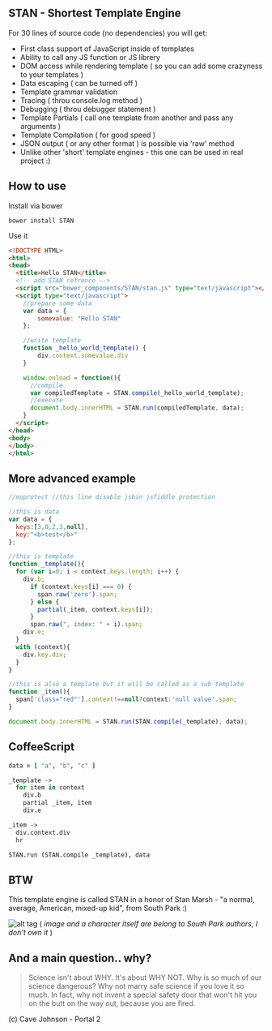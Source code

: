 STAN - Shortest Template Engine
----
For 30 lines of source code (no dependencies) you will get:
- First class support of JavaScript inside of templates
- Ability to call any JS function or JS librery
- DOM access while rendering template ( so you can add some crazyness to your templates )
- Data escaping ( can be turned off )
- Template grammar validation
- Tracing ( throu console.log method )
- Debugging ( throu debugger statement )
- Template Partials ( call one template from another and pass any arguments )
- Template Compilation ( for good speed )
- JSON output ( or any other format ) is possible via 'raw' method
- Unlike other 'short' template engines - this one can be used in real project :)

How to use
----
Install via bower
```
bower install STAN
```
Use it
```html
<!DOCTYPE HTML>
<html>
<head>
  <title>Hello STAN</title>
  <!-- add STAN refrence -->
  <script src="bower_components/STAN/stan.js" type="text/javascript"></script>
  <script type="text/javascript">
    //prepare some data
    var data = {
        somevalue: "Hello STAN"
    };

    //write template
    function _hello_world_template() {
        div.context.somevalue.div
    }

    window.onload = function(){
      //compile
      var compiledTemplate = STAN.compile(_hello_world_template);
      //execute
      document.body.innerHTML = STAN.run(compiledTemplate, data);
    }
  </script>
</head>
<body>
</body>
</html>
```

More advanced example
----

```javascript
//noprotect //this line disable jsbin jsfiddle protection

//this is data
var data = {
  keys:[3,0,2,3,null],
  key:"<b>test</b>"
};

//this is template
function _template(){
  for (var i=0; i < context.keys.length; i++) {
    div.b;
      if (context.keys[i] === 0) {
        span.raw('zero').span;
      } else {
        partial(_item, context.keys[i]);
      }
      span.raw(", index: " + i).span;
    div.e;
  }
  with (context){
    div.key.div;
  }
}

//this is also a template but it will be called as a sub template
function _item(){
  span['class="red"'].context!==null?context:'null value'.span;
}

document.body.innerHTML = STAN.run(STAN.compile(_template), data);
```

CoffeeScript
----
```coffee
data = [ "a", "b", "c" ]

_template ->
  for item in context
    div.b
    partial _item, item
    div.e

_item -> 
  div.context.div
  hr

STAN.run (STAN.compile _template), data
```


BTW
----
This template engine is called STAN in a honor of Stan Marsh - "a normal, average, American, mixed-up kid", from South Park :)

![alt tag](http://upload.wikimedia.org/wikipedia/en/a/a7/StanMarsh.png)
( *image and a character itself are belong to South Park authors, I don't own it* )

And a main question.. why?
----
> Science isn't about WHY. It's about WHY NOT. Why is so much of our science dangerous? Why not marry safe science if you love it so much. In fact, why not invent a special safety door that won't hit you on the butt on the way out, because you are fired.

(c) Cave Johnson - Portal 2
